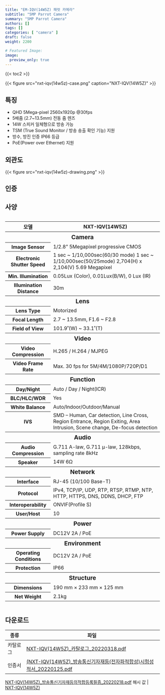 ```yaml
---
title: "EM-IQV(14W5Z) 패럿 카메라"
subtitle: "5MP Parrot Camera"
summary: "5MP Parrot Camera"
authors: []
tags: []
categories: [ "camera" ]
draft: false
weight: 2200

# Featured Image:
image:
  preview_only: true
---
```


{{< toc2 >}}

<div class="container">
<div class="row justify-content-center align-items-center">
<div class="col-sm-6">

{{< figure src="nxt-iqv(14w5z)-case.png" caption="NXT-IQV(14W5Z)" >}}

</div>
</div>
</div>

<div class="container">
<div class="row justify-content-center">
<div class="col-sm-6 pl-0">

## 특징

- QHD 5Mega-pixel 2560x1920p @30fps
- 5배줌 (2.7~13.5mm) 전동 줌 렌즈
- 14W 스피커 일체형으로 방송 가능
- TSM (True Sound Monitor / 방송 송출 확인 기능) 지원
- 방수, 방진 인증 IP66 등급
- PoE(Power over Ethernet) 지원

</div>
<div class="col-sm-6 pl-0">

## 외관도

{{< figure src="nxt-iqv(14w5z)-drawing.png" >}}

</div>
</div>
</div>

## 인증

<div class="container">
<div class="row align-items-top">

</div>
</div>

## 사양

<div style="overflow-x: auto">
<table class="spec">
<thead>
<tr>
<th>모델</th>
<th>NXT-IQV(14W5Z)</th>
</tr>
</thead>
<tbody>

<tr><th colspan="2" style="font-size: larger; font-weight: bolder">Camera</th></tr>
<tr><th>Image Sensor</th><td>1/2.8” 5Megapixel progressive CMOS</td></tr>
<tr><th>Electronic Shutter Speed</th><td>1 sec ~ 1/10,000sec(60/30 mode) 1 sec ~ 1/10,000sec(50/25mode) 2,704(H) x 2,104(V) 5.69 Megapixel</td></tr>
<tr><th>Min. Illumination</th><td>0.05Lux (Color), 0.01Lux(B/W), 0 Lux (IR)</td></tr>
<tr><th>Illumination Distance</th><td>30m</td></tr>
<tr><th colspan="2" style="font-size: larger; font-weight: bolder">Lens</th></tr>
<tr><th>Lens Type</th><td>Motorized</td></tr>
<tr><th>Focal Length</th><td>2.7 ~ 13.5mm, F1.6 ~ F2.8</td></tr>
<tr><th>Field of View</th><td>101.9˚(W) ~ 33.1˚(T)</td></tr>
<tr><th colspan="2" style="font-size: larger; font-weight: bolder">Video</th></tr>
<tr><th>Video Compression</th><td>H.265 / H.264 / MJPEG</td></tr>
<tr><th>Video Frame Rate</th><td>Max. 30 fps for 5M/4M/1080P/720P/D1</td></tr>
<tr><th colspan="2" style="font-size: larger; font-weight: bolder">Function</th></tr>
<tr><th>Day/Night</td><td>Auto / Day / Night(ICR)</td></tr>
<tr><th>BLC/HLC/WDR</td><td>Yes</td></tr>
<tr><th>White Balance</td><td>Auto/Indoor/Outdoor/Manual</td></tr>
<tr><th>IVS</td><td>SMD – Human, Car detection, Line Cross, Region Entrance, Region Exiting, Area Intrusion, Scene change, De-focus detection</td></tr>
<tr><th colspan="2" style="font-size: larger; font-weight: bolder">Audio</th></tr>
<tr><th>Audio Compression</th><td>G.711 A-law, G.711 μ-law, 128kbps, sampling rate 8kHz</td></tr>
<tr><th>Speaker</th><td>14W 6Ω</td></tr>
<tr><th colspan="2" style="font-size: larger; font-weight: bolder">Network</th></tr>
<tr><th>Interface</th><td>RJ-45 (10/100 Base-T)</td></tr>
<tr><th>Protocol</th><td>IPv4, TCP/IP, UDP, RTP, RTSP, RTMP, NTP, HTTP, HTTPS, DNS, DDNS, DHCP, FTP</td></tr>
<tr><th>Interoperability</th><td>ONVIF(Profile S)</td></tr>
<tr><th>User/Host</th><td>10</td></tr>
<tr><th colspan="2" style="font-size: larger; font-weight: bolder">Power</th></tr>
<tr><th>Power Supply</th><td>DC12V 2A / PoE</td></tr>
<tr><th colspan="2" style="font-size: larger; font-weight: bolder">Environment</th></tr>
<tr><th>Operating Conditions</th><td>DC12V 2A / PoE</td></tr>
<tr><th>Protection</th><td>IP66</td></tr>
<tr><th colspan="2" style="font-size: larger; font-weight: bolder">Structure</th></tr>
<tr><th>Dimensions</th><td>190 mm × 233 mm × 125 mm</td></tr>
<tr><th>Net Weight</th><td>2.1kg</td></tr>
</tbody>
</table>
</div>

## 다운로드

종류 | 파일
---- | ----
카탈로그 | [NXT-IQV(14W5Z)_카탈로그_20220318.pdf](NXT-IQV(14W5Z)_카탈로그_20220318.pdf)
인증서 | [(NXT-IQV(14W5Z)_방송통신기자재등(전자파적합성)시험성적서_20220125.pdf](NXT-IQV(14W5Z)_방송통신기자재등(전자파적합성)시험성적서_20220125.pdf)<br>
[NXT-IQV(14W5Z)_방송통신기자재등의적합등록필증_20220218.pdf](NXT-IQV(14W5Z)_방송통신기자재등의적합등록필증_20220218.pdf)
해시 값 | [NXT-IQV(14W5Z)](nxt-iqv(14w5z)-tta.txt)